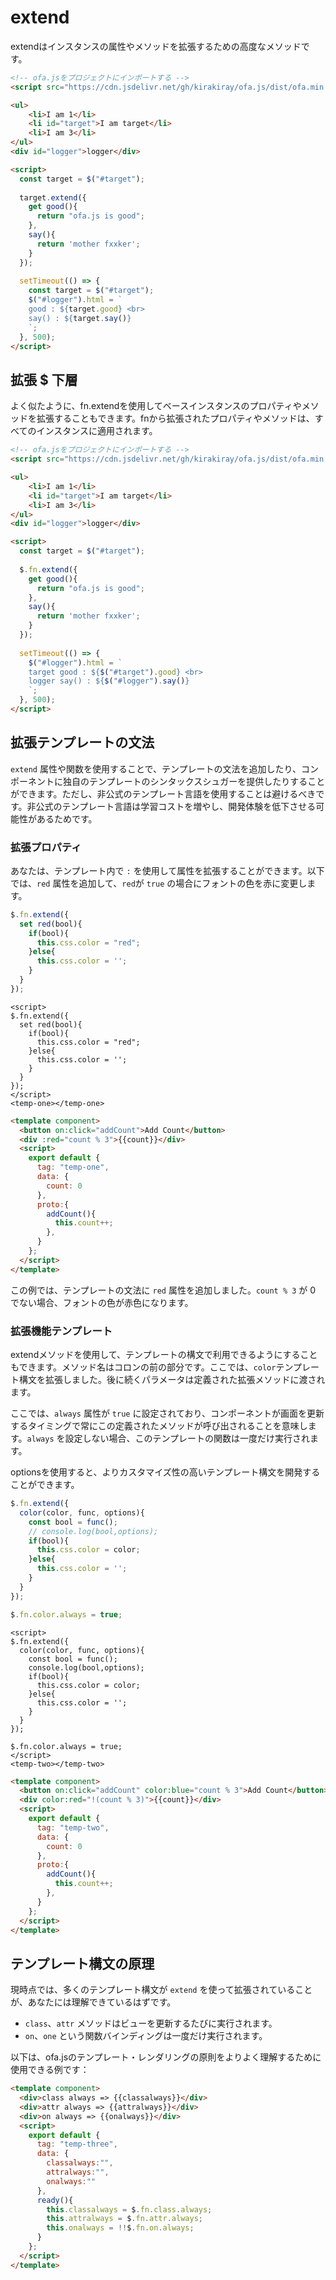 # extend

extendはインスタンスの属性やメソッドを拡張するための高度なメソッドです。

<html-viewer>

```html
<!-- ofa.jsをプロジェクトにインポートする -->
<script src="https://cdn.jsdelivr.net/gh/kirakiray/ofa.js/dist/ofa.min.js"></script>
```

```html
<ul>
    <li>I am 1</li>
    <li id="target">I am target</li>
    <li>I am 3</li>
</ul>
<div id="logger">logger</div>

<script>
  const target = $("#target");
  
  target.extend({
    get good(){
      return "ofa.js is good";
    },
    say(){
      return 'mother fxxker';
    }
  });
   
  setTimeout(() => {
    const target = $("#target");
    $("#logger").html = `
    good : ${target.good} <br>
    say() : ${target.say()}
    `;
  }, 500);
</script>
```

</html-viewer>

## 拡張 $ 下層

よく似たように、fn.extendを使用してベースインスタンスのプロパティやメソッドを拡張することもできます。fnから拡張されたプロパティやメソッドは、すべてのインスタンスに適用されます。

<html-viewer>

```html
<!-- ofa.jsをプロジェクトにインポートする -->
<script src="https://cdn.jsdelivr.net/gh/kirakiray/ofa.js/dist/ofa.min.js"></script>
```

```html
<ul>
    <li>I am 1</li>
    <li id="target">I am target</li>
    <li>I am 3</li>
</ul>
<div id="logger">logger</div>

<script>
  const target = $("#target");
  
  $.fn.extend({
    get good(){
      return "ofa.js is good";
    },
    say(){
      return 'mother fxxker';
    }
  });
   
  setTimeout(() => {
    $("#logger").html = `
    target good : ${$("#target").good} <br>
    logger say() : ${$("#logger").say()}
    `;
  }, 500);
</script>
```

</html-viewer>

## 拡張テンプレートの文法

`extend` 属性や関数を使用することで、テンプレートの文法を追加したり、コンポーネントに独自のテンプレートのシンタックスシュガーを提供したりすることができます。ただし、非公式のテンプレート言語を使用することは避けるべきです。非公式のテンプレート言語は学習コストを増やし、開発体験を低下させる可能性があるためです。

### 拡張プロパティ

あなたは、テンプレート内で `:` を使用して属性を拡張することができます。以下では、`red` 属性を追加して、`red`が `true` の場合にフォントの色を赤に変更します。

```javascript
$.fn.extend({
  set red(bool){
    if(bool){
      this.css.color = "red";
    }else{
      this.css.color = '';
    }
  }
});
```

<comp-viewer comp-name="temp-one">

```
<script>
$.fn.extend({
  set red(bool){
    if(bool){
      this.css.color = "red";
    }else{
      this.css.color = '';
    }
  }
});
</script>
<temp-one></temp-one>
```

```html
<template component>
  <button on:click="addCount">Add Count</button>
  <div :red="count % 3">{{count}}</div>
  <script>
    export default {
      tag: "temp-one",
      data: {
        count: 0
      },
      proto:{
        addCount(){
          this.count++;
        },
      }
    };
  </script>
</template>
```

</comp-viewer>

この例では、テンプレートの文法に `red` 属性を追加しました。`count % 3` が 0 でない場合、フォントの色が赤色になります。

### 拡張機能テンプレート

extendメソッドを使用して、テンプレートの構文で利用できるようにすることもできます。メソッド名はコロンの前の部分です。ここでは、`color`テンプレート構文を拡張しました。後に続くパラメータは定義された拡張メソッドに渡されます。

ここでは、`always` 属性が `true` に設定されており、コンポーネントが画面を更新するタイミングで常にこの定義されたメソッドが呼び出されることを意味します。`always` を設定しない場合、このテンプレートの関数は一度だけ実行されます。

optionsを使用すると、よりカスタマイズ性の高いテンプレート構文を開発することができます。

```javascript
$.fn.extend({
  color(color, func, options){
    const bool = func();
    // console.log(bool,options);
    if(bool){
      this.css.color = color;
    }else{
      this.css.color = '';
    }
  }
});

$.fn.color.always = true;
```

<comp-viewer comp-name="temp-two">

```
<script>
$.fn.extend({
  color(color, func, options){
    const bool = func();
    console.log(bool,options);
    if(bool){
      this.css.color = color;
    }else{
      this.css.color = '';
    }
  }
}); 

$.fn.color.always = true;
</script>
<temp-two></temp-two>
```

```html
<template component>
  <button on:click="addCount" color:blue="count % 3">Add Count</button>
  <div color:red="!(count % 3)">{{count}}</div>
  <script>
    export default {
      tag: "temp-two",
      data: {
        count: 0
      },
      proto:{
        addCount(){
          this.count++;
        },
      }
    };
  </script>
</template>
```

</comp-viewer>

## テンプレート構文の原理

現時点では、多くのテンプレート構文が `extend` を使って拡張されていることが、あなたには理解できているはずです。

- `class`、`attr` メソッドはビューを更新するたびに実行されます。
- `on`、`one` という関数バインディングは一度だけ実行されます。

以下は、ofa.jsのテンプレート・レンダリングの原則をよりよく理解するために使用できる例です：

<comp-viewer comp-name="temp-three">

```html
<template component>
  <div>class always => {{classalways}}</div>
  <div>attr always => {{attralways}}</div>
  <div>on always => {{onalways}}</div>
  <script>
    export default {
      tag: "temp-three",
      data: {
        classalways:"",
        attralways:"",
        onalways:""
      },
      ready(){
        this.classalways = $.fn.class.always;
        this.attralways = $.fn.attr.always;
        this.onalways = !!$.fn.on.always;
      }
    };
  </script>
</template>
```

</comp-viewer>